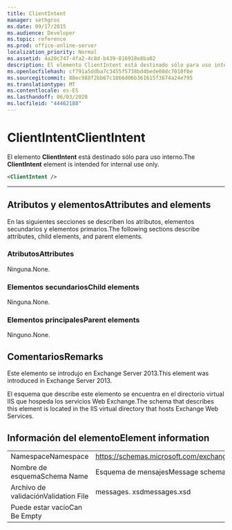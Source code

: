 ```yaml
---
title: ClientIntent
manager: sethgros
ms.date: 09/17/2015
ms.audience: Developer
ms.topic: reference
ms.prod: office-online-server
localization_priority: Normal
ms.assetid: 4a20c747-4fa2-4c8d-b439-816918e8ba02
description: El elemento ClientIntent está destinado sólo para uso interno.
ms.openlocfilehash: cf791a5ddba7c3455f5738bd4bede00dc7010f0e
ms.sourcegitcommit: 88ec988f2bb67c1866d06b361615f3674a24e795
ms.translationtype: MT
ms.contentlocale: es-ES
ms.lasthandoff: 06/03/2020
ms.locfileid: "44462188"
---
```

# <a name="clientintent"></a><span data-ttu-id="3323f-103">ClientIntent</span><span class="sxs-lookup"><span data-stu-id="3323f-103">ClientIntent</span></span>

<span data-ttu-id="3323f-104">El elemento **ClientIntent** está destinado sólo para uso interno.</span><span class="sxs-lookup"><span data-stu-id="3323f-104">The **ClientIntent** element is intended for internal use only.</span></span> 
  
```XML
<ClientIntent />
```

 ****
## <a name="attributes-and-elements"></a><span data-ttu-id="3323f-105">Atributos y elementos</span><span class="sxs-lookup"><span data-stu-id="3323f-105">Attributes and elements</span></span>

<span data-ttu-id="3323f-106">En las siguientes secciones se describen los atributos, elementos secundarios y elementos primarios.</span><span class="sxs-lookup"><span data-stu-id="3323f-106">The following sections describe attributes, child elements, and parent elements.</span></span>
  
### <a name="attributes"></a><span data-ttu-id="3323f-107">Atributos</span><span class="sxs-lookup"><span data-stu-id="3323f-107">Attributes</span></span>

<span data-ttu-id="3323f-108">Ninguna.</span><span class="sxs-lookup"><span data-stu-id="3323f-108">None.</span></span>
  
### <a name="child-elements"></a><span data-ttu-id="3323f-109">Elementos secundarios</span><span class="sxs-lookup"><span data-stu-id="3323f-109">Child elements</span></span>

<span data-ttu-id="3323f-110">Ninguna.</span><span class="sxs-lookup"><span data-stu-id="3323f-110">None.</span></span>
  
### <a name="parent-elements"></a><span data-ttu-id="3323f-111">Elementos principales</span><span class="sxs-lookup"><span data-stu-id="3323f-111">Parent elements</span></span>

<span data-ttu-id="3323f-112">Ninguno.</span><span class="sxs-lookup"><span data-stu-id="3323f-112">None.</span></span>
  
## <a name="remarks"></a><span data-ttu-id="3323f-113">Comentarios</span><span class="sxs-lookup"><span data-stu-id="3323f-113">Remarks</span></span>

<span data-ttu-id="3323f-114">Este elemento se introdujo en Exchange Server 2013.</span><span class="sxs-lookup"><span data-stu-id="3323f-114">This element was introduced in Exchange Server 2013.</span></span>
  
<span data-ttu-id="3323f-115">El esquema que describe este elemento se encuentra en el directorio virtual IIS que hospeda los servicios Web Exchange.</span><span class="sxs-lookup"><span data-stu-id="3323f-115">The schema that describes this element is located in the IIS virtual directory that hosts Exchange Web Services.</span></span>
  
## <a name="element-information"></a><span data-ttu-id="3323f-116">Información del elemento</span><span class="sxs-lookup"><span data-stu-id="3323f-116">Element information</span></span>

|||
|:-----|:-----|
|<span data-ttu-id="3323f-117">Namespace</span><span class="sxs-lookup"><span data-stu-id="3323f-117">Namespace</span></span>  <br/> |https://schemas.microsoft.com/exchange/services/2006/messages  <br/> |
|<span data-ttu-id="3323f-118">Nombre de esquema</span><span class="sxs-lookup"><span data-stu-id="3323f-118">Schema Name</span></span>  <br/> |<span data-ttu-id="3323f-119">Esquema de mensajes</span><span class="sxs-lookup"><span data-stu-id="3323f-119">Message schema</span></span>  <br/> |
|<span data-ttu-id="3323f-120">Archivo de validación</span><span class="sxs-lookup"><span data-stu-id="3323f-120">Validation File</span></span>  <br/> |<span data-ttu-id="3323f-121">messages. xsd</span><span class="sxs-lookup"><span data-stu-id="3323f-121">messages.xsd</span></span>  <br/> |
|<span data-ttu-id="3323f-122">Puede estar vacío</span><span class="sxs-lookup"><span data-stu-id="3323f-122">Can Be Empty</span></span>  <br/> ||
   

